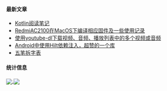 #### 最新文章

<!-- BLOG-POST-LIST:START -->
- [Kotlin阅读笔记](https://xtvj.github.io/2021/10/12/Kolin%E9%98%85%E8%AF%BB%E7%AC%94%E8%AE%B0/)
- [RedmiAC2100在MacOS下编译相应固件及一些使用记录](https://xtvj.github.io/2021/06/29/RedmiAC2100%E5%9C%A8MacOS%E4%B8%8B%E7%BC%96%E8%AF%91%E7%9B%B8%E5%BA%94%E5%9B%BA%E4%BB%B6%E5%8F%8A%E4%B8%80%E4%BA%9B%E4%BD%BF%E7%94%A8%E8%AE%B0%E5%BD%95/)
- [使用youtube-dl下载视频、音频、播放列表中的多个视频或音频](https://xtvj.github.io/2020/11/22/%E4%BD%BF%E7%94%A8youtube-dl%E4%B8%8B%E8%BD%BD%E8%A7%86%E9%A2%91%E3%80%81%E9%9F%B3%E9%A2%91%E3%80%81%E6%92%AD%E6%94%BE%E5%88%97%E8%A1%A8%E4%B8%AD%E7%9A%84%E5%A4%9A%E4%B8%AA%E8%A7%86%E9%A2%91%E6%88%96%E9%9F%B3%E9%A2%91/)
- [Android中使用Hilt依赖注入，超赞的一个库](https://xtvj.github.io/2020/11/15/Android%E4%B8%AD%E4%BD%BF%E7%94%A8Hilt%E4%BE%9D%E8%B5%96%E6%B3%A8%E5%85%A5%EF%BC%8C%E8%B6%85%E8%B5%9E%E7%9A%84%E4%B8%80%E4%B8%AA%E5%BA%93/)
- [五笔拆字表](https://xtvj.github.io/2020/11/04/%E4%BA%94%E7%AC%94%E6%8B%86%E5%AD%97%E8%A1%A8/)
<!-- BLOG-POST-LIST:END -->

#### 统计信息

<a href="https://github-readme-stats.vercel.app/api?count_private=true&username=xtvj&show_icons=true&locale=cn&include_all_commits=true&hide_title=true">
  <img align="center" src="https://github-readme-stats.vercel.app/api?count_private=true&username=xtvj&show_icons=true&locale=cn&include_all_commits=true&hide_title=true" /></a><a href="https://github-readme-stats.vercel.app/api/top-langs/?layout=compact&count_private=true&hide=javascript,html,css&username=xtvj&locale=cn">
  <img align="center" src="https://github-readme-stats.vercel.app/api/top-langs/?layout=compact&count_private=true&hide=javascript,html,css&username=xtvj&locale=cn" /></a>
